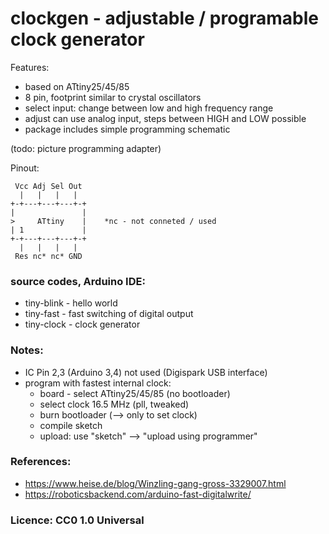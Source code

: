 # clockgen - adjustable / programable clock generator


Features:
* based on ATtiny25/45/85
* 8 pin, footprint similar to crystal oscillators
* select input: change between low and high frequency range
* adjust can use analog input, steps between HIGH and LOW possible
* package includes simple programming schematic 


(todo: picture programming adapter)


Pinout:

     Vcc Adj Sel Out 
      |   |   |   |
    +-+---+---+---+-+
    |               |
    >     ATtiny    |    *nc - not conneted / used
    | 1             |
    +-+---+---+---+-+
      |   |   |   |
     Res nc* nc* GND  


### source codes, Arduino IDE: ###
* tiny-blink - hello world
* tiny-fast - fast switching of digital output
* tiny-clock - clock generator


### Notes: ###
* IC Pin 2,3 (Arduino 3,4) not used (Digispark USB interface)
* program with fastest internal clock:
  * board - select ATtiny25/45/85 (no bootloader)
  * select clock 16.5 MHz (pll, tweaked)
  * burn bootloader (--> only to set clock)
  * compile sketch
  * upload: use "sketch" --> "upload using programmer" 
  

### References: ###
* https://www.heise.de/blog/Winzling-gang-gross-3329007.html
* https://roboticsbackend.com/arduino-fast-digitalwrite/


### Licence: CC0 1.0 Universal ###
